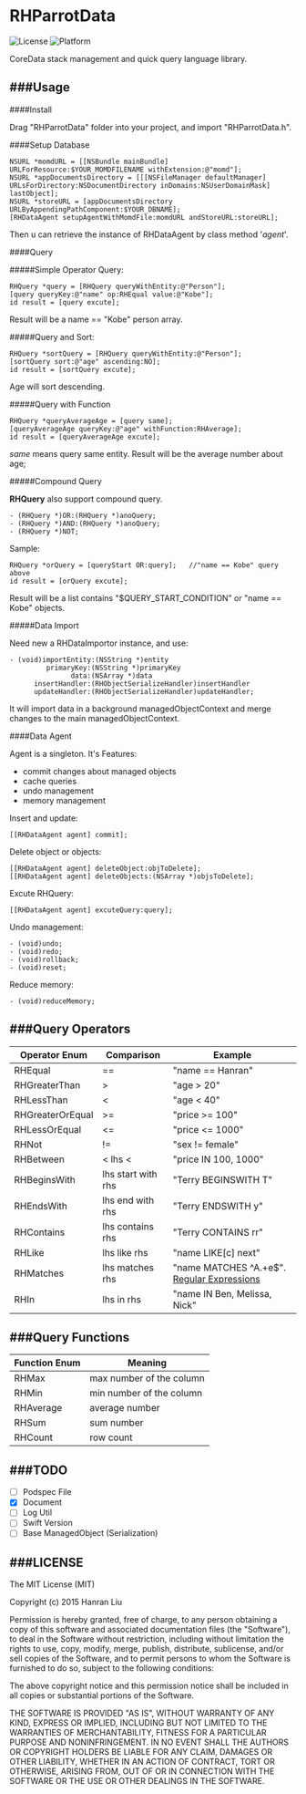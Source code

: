 # RHParrotData

![License](https://img.shields.io/cocoapods/l/TWPhotoPicker.svg)
![Platform](https://img.shields.io/cocoapods/p/TWPhotoPicker.svg)

CoreData stack management and quick query language library. 


###Usage
---

####Install

Drag "RHParrotData" folder into your project, and import "RHParrotData.h".

####Setup Database

```objc
NSURL *momdURL = [[NSBundle mainBundle] URLForResource:$YOUR_MOMDFILENAME withExtension:@"momd"];
NSURL *appDocumentsDirectory = [[[NSFileManager defaultManager] URLsForDirectory:NSDocumentDirectory inDomains:NSUserDomainMask] lastObject];
NSURL *storeURL = [appDocumentsDirectory URLByAppendingPathComponent:$YOUR_DBNAME];
[RHDataAgent setupAgentWithMomdFile:momdURL andStoreURL:storeURL];
```
	  
Then u can retrieve the instance of RHDataAgent by class method '*agent*'.
	  
	  
####Query 

#####Simple Operator Query:

```objc
RHQuery *query = [RHQuery queryWithEntity:@"Person"];
[query queryKey:@"name" op:RHEqual value:@"Kobe"];
id result = [query excute];
```

Result will be a name == "Kobe" person array.

#####Query and Sort:

```objc
RHQuery *sortQuery = [RHQuery queryWithEntity:@"Person"];
[sortQuery sort:@"age" ascending:NO];
id result = [sortQuery excute];
```
	
Age will sort descending.

#####Query with Function

```objc
RHQuery *queryAverageAge = [query same];
[queryAverageAge queryKey:@"age" withFunction:RHAverage];
id result = [queryAverageAge excute];
```

*same* means query same entity.
Result will be the average number about age;

#####Compound Query

**RHQuery** also support compound query.

```objc
- (RHQuery *)OR:(RHQuery *)anoQuery;
- (RHQuery *)AND:(RHQuery *)anoQuery;
- (RHQuery *)NOT;
```

Sample:
	
```objc
RHQuery *orQuery = [queryStart OR:query];	//"name == Kobe" query above
id result = [orQuery excute];
```

Result will be a list contains "$QUERY_START_CONDITION" or "name == Kobe" objects.

#####Data Import

Need new a RHDataImportor instance, and use:

```objc
- (void)importEntity:(NSString *)entity
         primaryKey:(NSString *)primaryKey
               data:(NSArray *)data
      insertHandler:(RHObjectSerializeHandler)insertHandler
      updateHandler:(RHObjectSerializeHandler)updateHandler;
```

It will import data in a background managedObjectContext and merge changes to the main managedObjectContext.

####Data Agent

Agent is a singleton. It's Features:

* commit changes about managed objects
* cache queries
* undo management
* memory management

Insert and update:

```objc
[[RHDataAgent agent] commit];
```
	
Delete object or objects:
	
```objc
[[RHDataAgent agent] deleteObject:objToDelete];
[[RHDataAgent agent] deleteObjects:(NSArray *)objsToDelete];
```
	
Excute RHQuery:

```objc
[[RHDataAgent agent] excuteQuery:query];
```

Undo management:

```objc
- (void)undo;
- (void)redo;
- (void)rollback;
- (void)reset;
```

Reduce memory:

```objc
- (void)reduceMemory;
```
	
###Query Operators
---

| **Operator Enum**   | **Comparison**   |  **Example**               |
|---------------------|------------------|--------------------------  |
| RHEqual 			  | == 				  | "name == Hanran"           |
| RHGreaterThan 		  | > 				  | "age > 20"                 |
| RHLessThan 		  	  | < 				  | "age < 40"                 |
| RHGreaterOrEqual      | >= 				  | "price >= 100"             |
| RHLessOrEqual         | <= 				  | "price <= 1000"            |
| RHNot                 | != 				  | "sex != female"            |
| RHBetween             | < lhs < 	      | "price IN 100, 1000"       |
| RHBeginsWith         | lhs start with rhs| "Terry BEGINSWITH T"       |
| RHEndsWith           | lhs end with rhs  | "Terry ENDSWITH y"         |
| RHContains           | lhs contains rhs  | "Terry CONTAINS rr"        |
| RHLike               | lhs like rhs      | "name LIKE[c] next"        |
| RHMatches            | lhs matches rhs   | "name MATCHES ^A.+e$". [Regular Expressions][1]      |
| RHIn                 | lhs in rhs        | "name IN Ben, Melissa, Nick"|


###Query Functions
---
  
| **Function Enum** | **Meaning**  |
|-------------------|--------------|
| RHMax				| max number of the column |
| RHMin			    | min number of the column |
| RHAverage			| average number			|
| RHSum				| sum number				|
| RHCount		    | row count 				|


###TODO
---
- [ ] Podspec File
- [x] Document
- [ ] Log Util
- [ ] Swift Version
- [ ] Base ManagedObject (Serialization)

###LICENSE
---

The MIT License (MIT)

Copyright (c) 2015 Hanran Liu

Permission is hereby granted, free of charge, to any person obtaining a copy
of this software and associated documentation files (the "Software"), to deal
in the Software without restriction, including without limitation the rights
to use, copy, modify, merge, publish, distribute, sublicense, and/or sell
copies of the Software, and to permit persons to whom the Software is
furnished to do so, subject to the following conditions:

The above copyright notice and this permission notice shall be included in all
copies or substantial portions of the Software.

THE SOFTWARE IS PROVIDED "AS IS", WITHOUT WARRANTY OF ANY KIND, EXPRESS OR
IMPLIED, INCLUDING BUT NOT LIMITED TO THE WARRANTIES OF MERCHANTABILITY,
FITNESS FOR A PARTICULAR PURPOSE AND NONINFRINGEMENT. IN NO EVENT SHALL THE
AUTHORS OR COPYRIGHT HOLDERS BE LIABLE FOR ANY CLAIM, DAMAGES OR OTHER
LIABILITY, WHETHER IN AN ACTION OF CONTRACT, TORT OR OTHERWISE, ARISING FROM,
OUT OF OR IN CONNECTION WITH THE SOFTWARE OR THE USE OR OTHER DEALINGS IN THE
SOFTWARE.



[1]:http://userguide.icu-project.org/strings/regexp